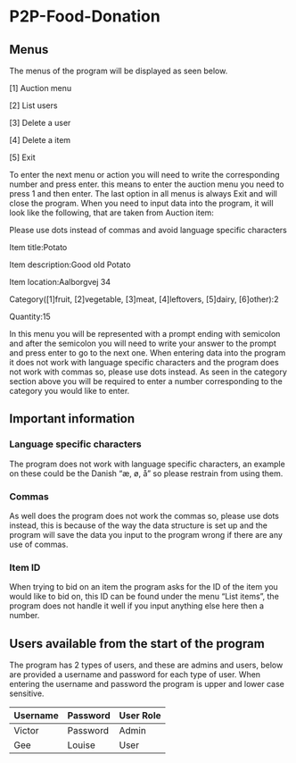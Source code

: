 # P2P-Food-Donation
## Menus
The menus of the program will be displayed as seen below.

[1] Auction menu

[2] List users

[3] Delete a user

[4] Delete a item

[5] Exit

To enter the next menu or action you will need to write the corresponding number and press enter. this means to enter the auction menu you need to press 1 and then enter. The last option in all menus is always Exit and will close the program.
When you need to input data into the program, it will look like the following, that are taken from Auction item:

Please use dots instead of commas and avoid language specific characters

Item title:Potato

Item description:Good old Potato

Item location:Aalborgvej 34

Category([1]fruit, [2]vegetable, [3]meat, [4]leftovers, [5]dairy, [6]other):2

Quantity:15

In this menu you will be represented with a prompt ending with semicolon and after the semicolon you will need to write your answer to the prompt and press enter to go to the next one. When entering data into the program it does not work with language specific characters and the program does not work with commas so, please use dots instead. As seen in the category section above you will be required to enter a number corresponding to the category you would like to enter. 

## Important information
### Language specific characters
The program does not work with language specific characters, an example on these could be the Danish “æ, ø, å” so please restrain from using them.

### Commas
As well does the program does not work the commas so, please use dots instead, this is because of the way the data structure is set up and the program will save the data you input to the program wrong if there are any use of commas. 

### Item ID
When trying to bid on an item the program asks for the ID of the item you would like to bid on, this ID can be found under the menu “List items”, the program does not handle it well if you input anything else here then a number. 
## Users available from the start of the program
The program has 2 types of users, and these are admins and users, below are provided a username and password for each type of user. When entering the username and password the program is upper and lower case sensitive.

| Username | Password | User Role |
|----------|----------|-----------|
| Victor   | Password | Admin     |
| Gee      | Louise   | User      |
